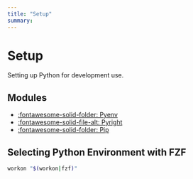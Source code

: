 ```yaml
---
title: "Setup"
summary:
---
```


Setup
===

Setting up Python for development use.

Modules
---
- [:fontawesome-solid-folder: Pyenv](pyenv/index.md)
- [:fontawesome-solid-file-alt: Pyright](01-pyright.md)
- [:fontawesome-solid-folder: Pip](pip/index.md)

Selecting Python Environment with FZF
---

```bash
workon "$(workon|fzf)"
```
